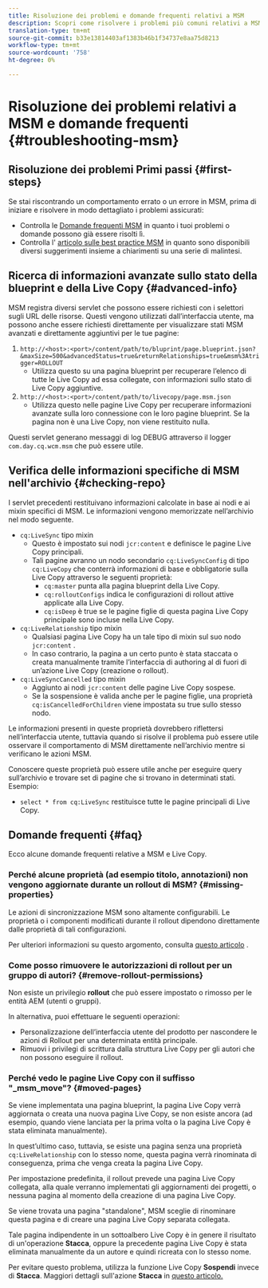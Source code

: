 ```yaml
---
title: Risoluzione dei problemi e domande frequenti relativi a MSM
description: Scopri come risolvere i problemi più comuni relativi a MSM e ottieni le risposte alle domande più comuni relative a MSM.
translation-type: tm+mt
source-git-commit: b33e13814403af1383b46b1f34737e8aa75d8213
workflow-type: tm+mt
source-wordcount: '758'
ht-degree: 0%

---
```



# Risoluzione dei problemi relativi a MSM e domande frequenti {#troubleshooting-msm}

## Risoluzione dei problemi Primi passi {#first-steps}

Se stai riscontrando un comportamento errato o un errore in MSM, prima di iniziare e risolvere in modo dettagliato i problemi assicurati:

* Controlla le [Domande frequenti MSM](#faq) in quanto i tuoi problemi o domande possono già essere risolti lì.
* Controlla l&#39; [articolo sulle best practice MSM](best-practices.md) in quanto sono disponibili diversi suggerimenti insieme a chiarimenti su una serie di malintesi.

## Ricerca di informazioni avanzate sullo stato della blueprint e della Live Copy {#advanced-info}

MSM registra diversi servlet che possono essere richiesti con i selettori sugli URL delle risorse. Questi vengono utilizzati dall’interfaccia utente, ma possono anche essere richiesti direttamente per visualizzare stati MSM avanzati e direttamente aggiuntivi per le tue pagine:

1. `http://<host>:<port>/content/path/to/bluprint/page.blueprint.json?&maxSize=500&advancedStatus=true&returnRelationships=true&msm%3Atrigger=ROLLOUT`
   * Utilizza questo su una pagina blueprint per recuperare l’elenco di tutte le Live Copy ad essa collegate, con informazioni sullo stato di Live Copy aggiuntive.
1. `http://<host>:<port>/content/path/to/livecopy/page.msm.json`
   * Utilizza questo nelle pagine Live Copy per recuperare informazioni avanzate sulla loro connessione con le loro pagine blueprint. Se la pagina non è una Live Copy, non viene restituito nulla.

Questi servlet generano messaggi di log DEBUG attraverso il logger `com.day.cq.wcm.msm` che può essere utile.

## Verifica delle informazioni specifiche di MSM nell&#39;archivio {#checking-repo}

I servlet precedenti restituivano informazioni calcolate in base ai nodi e ai mixin specifici di MSM. Le informazioni vengono memorizzate nell’archivio nel modo seguente.

* `cq:LiveSync` tipo mixin
   * Questo è impostato sui nodi `jcr:content` e definisce le pagine Live Copy principali.
   * Tali pagine avranno un nodo secondario `cq:LiveSyncConfig` di tipo `cq:LiveCopy` che conterrà informazioni di base e obbligatorie sulla Live Copy attraverso le seguenti proprietà:
      * `cq:master` punta alla pagina blueprint della Live Copy.
      * `cq:rolloutConfigs` indica le configurazioni di rollout attive applicate alla Live Copy.
      * `cq:isDeep` è true se le pagine figlie di questa pagina Live Copy principale sono incluse nella Live Copy.
* `cq:LiveRelationship` tipo mixin
   * Qualsiasi pagina Live Copy ha un tale tipo di mixin sul suo nodo `jcr:content` .
   * In caso contrario, la pagina a un certo punto è stata staccata o creata manualmente tramite l’interfaccia di authoring al di fuori di un’azione Live Copy (creazione o rollout).
* `cq:LiveSyncCancelled` tipo mixin
   * Aggiunto ai nodi `jcr:content` delle pagine Live Copy sospese.
   * Se la sospensione è valida anche per le pagine figlie, una proprietà `cq:isCancelledForChildren` viene impostata su true sullo stesso nodo.

Le informazioni presenti in queste proprietà dovrebbero riflettersi nell’interfaccia utente, tuttavia quando si risolve il problema può essere utile osservare il comportamento di MSM direttamente nell’archivio mentre si verificano le azioni MSM.

Conoscere queste proprietà può essere utile anche per eseguire query sull’archivio e trovare set di pagine che si trovano in determinati stati. Esempio:

* `select * from cq:LiveSync` restituisce tutte le pagine principali di Live Copy.

## Domande frequenti {#faq}

Ecco alcune domande frequenti relative a MSM e Live Copy.

### Perché alcune proprietà (ad esempio titolo, annotazioni) non vengono aggiornate durante un rollout di MSM? {#missing-properties}

Le azioni di sincronizzazione MSM sono altamente configurabili. Le proprietà o i componenti modificati durante il rollout dipendono direttamente dalle proprietà di tali configurazioni.

Per ulteriori informazioni su questo argomento, consulta [questo articolo](best-practices.md) .

### Come posso rimuovere le autorizzazioni di rollout per un gruppo di autori? {#remove-rollout-permissions}

Non esiste un privilegio **rollout** che può essere impostato o rimosso per le entità AEM (utenti o gruppi).

In alternativa, puoi effettuare le seguenti operazioni:

* Personalizzazione dell’interfaccia utente del prodotto per nascondere le azioni di Rollout per una determinata entità principale.
* Rimuovi i privilegi di scrittura dalla struttura Live Copy per gli autori che non possono eseguire il rollout.

### Perché vedo le pagine Live Copy con il suffisso &quot;_msm_move&quot;? {#moved-pages}

Se viene implementata una pagina blueprint, la pagina Live Copy verrà aggiornata o creata una nuova pagina Live Copy, se non esiste ancora (ad esempio, quando viene lanciata per la prima volta o la pagina Live Copy è stata eliminata manualmente).

In quest’ultimo caso, tuttavia, se esiste una pagina senza una proprietà `cq:LiveRelationship` con lo stesso nome, questa pagina verrà rinominata di conseguenza, prima che venga creata la pagina Live Copy.

Per impostazione predefinita, il rollout prevede una pagina Live Copy collegata, alla quale verranno implementati gli aggiornamenti dei progetti, o nessuna pagina al momento della creazione di una pagina Live Copy.

Se viene trovata una pagina &quot;standalone&quot;, MSM sceglie di rinominare questa pagina e di creare una pagina Live Copy separata collegata.

Tale pagina indipendente in un sottoalbero Live Copy è in genere il risultato di un&#39;operazione **Stacca**, oppure la precedente pagina Live Copy è stata eliminata manualmente da un autore e quindi ricreata con lo stesso nome.

Per evitare questo problema, utilizza la funzione Live Copy **Sospendi** invece di **Stacca**. Maggiori dettagli sull&#39;azione **Stacca** in [questo articolo.](creating-live-copies.md)
